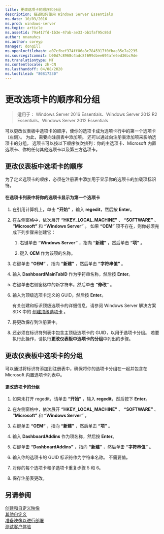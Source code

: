 ```yaml
---
title: 更改选项卡的顺序和分组
description: 描述如何使用 Windows Server Essentials
ms.date: 10/03/2016
ms.prod: windows-server
ms.topic: article
ms.assetid: 79a417fd-1b3e-47ab-ae33-bb1faf95c86d
author: nnamuhcs
ms.author: coreyp
manager: dongill
ms.openlocfilehash: a07cfbef374ff86a8c7845917f0fbae85e7a2235
ms.sourcegitcommit: b00d7c8968c4adc8f699dbee694afe6ed36bc9de
ms.translationtype: MT
ms.contentlocale: zh-CN
ms.lasthandoff: 04/08/2020
ms.locfileid: "80817230"
---
```

# <a name="change-the-order-and-grouping-of-tabs"></a>更改选项卡的顺序和分组

>适用于： Windows Server 2016 Essentials、Windows Server 2012 R2 Essentials、Windows Server 2012 Essentials

可以更改仪表板中选项卡的顺序，使你的选项卡成为选项卡行中的第一个选项卡（左侧）。 为此，需要向注册表中添加项。 还可以通过向注册表添加项来影响选项卡的分组。 选项卡可以按以下顺序依次排列：你的主选项卡、Microsoft 内置选项卡、你的任何其他选项卡以及第三方选项卡。  
  
## <a name="change-the-order-of-the-tabs-in-the-dashboard"></a>更改仪表板中选项卡的顺序  
 为了定义选项卡的顺序，必须在注册表中添加用于显示你的选项卡的加载项标识符。  
  
#### <a name="to-display-your-tab-first-in-the-list-of-tabs"></a>在选项卡列表中将你的选项卡显示为第一个选项卡  
  
1.  在引用计算机上，单击 **“开始”** ，输入 **regedit**，然后按 **Enter**。  
  
2.  在左侧窗格中，依次展开 **“HKEY_LOCAL_MACHINE”** 、 **“SOFTWARE”** 、 **“Microsoft”** 和 **“Windows Server”** 。 如果 **“OEM”** 项不存在，则你必须完成下列步骤来创建它：  
  
    1.  右键单击 **“Windows Server”** ，指向 **“新建”** ，然后单击 **“项”** 。  
  
    2.  键入 **OEM** 作为该项的名称。  
  
3.  右键单击 **“OEM”** ，指向 **“新建”** ，然后单击 **“字符串值”** 。  
  
4.  输入 **DashboardMainTabID** 作为字符串名称，然后按 **Enter**。  
  
5.  右键单击右侧窗格中的新字符串，然后单击 **“修改”** 。  
  
6.  输入为顶级选项卡定义的 GUID，然后按 **Enter**。  
  
     有关创建和标识顶级选项卡的详细信息，请参阅 Windows Server 解决方案 SDK 中的 [创建顶级选项卡](https://msdn.microsoft.com/library/gg513957) 。  
  
7.  将更改保存到注册表中。  
  
8.  还必须在标识符列表中包含主顶级选项卡的 GUID，以用于选项卡分组。 若要执行此操作，请执行**更改仪表板中选项卡的分组**中列出的步骤。  
  
## <a name="change-the-grouping-of-tabs-in-the-dashboard"></a>更改仪表板中选项卡的分组  
 可以通过将标识符添加到注册表中，确保将你的选项卡分组在一起并包含在 Microsoft 内置选项卡列表中。  
  
#### <a name="to-change-the-grouping-of-tabs"></a>更改选项卡的分组  
  
1.  如果未打开 regedit，请单击 **“开始”** ，输入 **regedit**，然后按下 **Enter**。  
  
2.  在左侧窗格中，依次展开 **“HKEY_LOCAL_MACHINE”** 、 **“SOFTWARE”** 、 **“Microsoft”** 和 **“Windows Server”** 。  
  
3.  右键单击 **“OEM”** ，指向 **“新建”** ，然后单击 **“项”** 。  
  
4.  输入 **DashboardAddins** 作为项名称，然后按 **Enter**。  
  
5.  右键单击 **“DashboardAddins”** ，指向 **“新建”** ，然后单击 **“字符串值”** 。  
  
6.  输入你的选项卡的 GUID 标识符作为字符串名称。 不需要值。  
  
7.  对你的每个选项卡和子选项卡重复步骤 5 和 6。  
  
8.  保存注册表更改。  
  
## <a name="see-also"></a>另请参阅  
 [创建和自定义映像](Creating-and-Customizing-the-Image.md)   
 [其他自定义](Additional-Customizations.md)   
 [准备映像以进行部署](Preparing-the-Image-for-Deployment.md)   
 [测试客户体验](Testing-the-Customer-Experience.md)